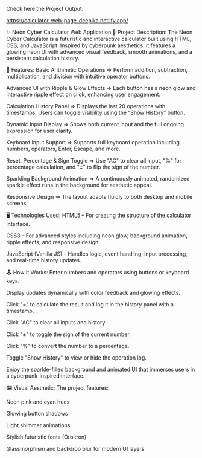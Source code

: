 Check here the Project Output:

https://calculator-web-page-deepika.netlify.app/

✨ Neon Cyber Calculator Web Application
📌 Project Description:
The Neon Cyber Calculator is a futuristic and interactive calculator built using HTML, CSS, and JavaScript. Inspired by cyberpunk aesthetics, it features a glowing neon UI with advanced visual feedback, smooth animations, and a persistent calculation history.

🔧 Features:
 Basic Arithmetic Operations
⇒ Perform addition, subtraction, multiplication, and division with intuitive operator buttons.

Advanced UI with Ripple & Glow Effects
⇒ Each button has a neon glow and interactive ripple effect on click, enhancing user engagement.

Calculation History Panel
⇒ Displays the last 20 operations with timestamps. Users can toggle visibility using the “Show History” button.

Dynamic Input Display
⇒ Shows both current input and the full ongoing expression for user clarity.

Keyboard Input Support
⇒ Supports full keyboard operation including numbers, operators, Enter, Escape, and more.

Reset, Percentage & Sign Toggle
⇒ Use "AC" to clear all input, "%" for percentage calculation, and "±" to flip the sign of the number.

Sparkling Background Animation
⇒ A continuously animated, randomized sparkle effect runs in the background for aesthetic appeal.

Responsive Design
⇒ The layout adapts fluidly to both desktop and mobile screens.

🖥️ Technologies Used:
HTML5 – For creating the structure of the calculator interface.

CSS3 – For advanced styles including neon glow, background animation, ripple effects, and responsive design.

JavaScript (Vanilla JS) – Handles logic, event handling, input processing, and real-time history updates.

🕹️ How It Works:
Enter numbers and operators using buttons or keyboard keys.

Display updates dynamically with color feedback and glowing effects.

Click "=" to calculate the result and log it in the history panel with a timestamp.

Click "AC" to clear all inputs and history.

Click "±" to toggle the sign of the current number.

Click "%" to convert the number to a percentage.

Toggle "Show History" to view or hide the operation log.

Enjoy the sparkle-filled background and animated UI that immerses users in a cyberpunk-inspired interface.

🖼️ Visual Aesthetic:
The project features:

Neon pink and cyan hues

Glowing button shadows

Light shimmer animations

Stylish futuristic fonts (Orbitron)

Glassmorphism and backdrop blur for modern UI layers
